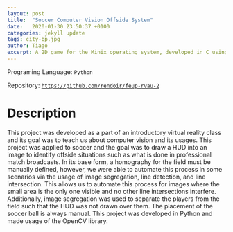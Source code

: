 ```yaml
---
layout: post
title:  "Soccer Computer Vision Offside System"
date:   2020-01-30 23:50:37 +0100
categories: jekyll update
tags: city-bp.jpg
author: Tiago
excerpt: A 2D game for the Minix operating system, developed in C using only the C standard library and Minix's OS API.
---
```


Programing Language: `Python`

Repository: [`https://github.com/rendoir/feup-rvau-2`](https://github.com/rendoir/feup-rvau-2)

# Description

This project was developed as a part of an introductory virtual reality class and its goal was to teach us about computer vision and its usages. This project was applied to soccer and the goal was to draw a HUD into an image to identify offside situations such as what is done in professional match broadcasts. In its base form, a homography for the field must be manually defined, however, we were able to automate this process in some scenarios via the usage of image segregation, line detection, and line intersection. This allows us to automate this process for images where the small area is the only one visible and no other line intersections interfere. Additionally, image segregation was used to separate the players from the field such that the HUD was not drawn over them. The placement of the soccer ball is always manual. This project was developed in Python and made usage of the OpenCV library.